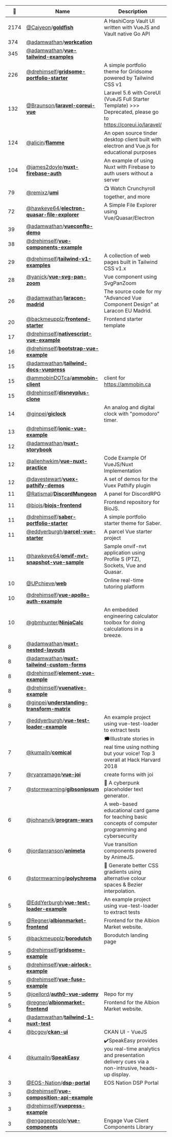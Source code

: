 |:star2: | Name | Description | 🌍|
|---|---|---|---|
|2174|[@Caiyeon](https://github.com/Caiyeon)/[**goldfish**](https://github.com/Caiyeon/goldfish)|A HashiCorp Vault UI written with VueJS and Vault native Go API|[:arrow_upper_right:](https://vault-ui.io)|
|374|[@adamwathan](https://github.com/adamwathan)/[**workcation**](https://github.com/adamwathan/workcation)|||
|345|[@adamwathan](https://github.com/adamwathan)/[**vue-tailwind-examples**](https://github.com/adamwathan/vue-tailwind-examples)|||
|226|[@drehimself](https://github.com/drehimself)/[**gridsome-portfolio-starter**](https://github.com/drehimself/gridsome-portfolio-starter)|A simple portfolio theme for Gridsome powered by Tailwind CSS v1|[:arrow_upper_right:](https://gridsome-portfolio-starter.netlify.com)|
|132|[@Braunson](https://github.com/Braunson)/[**laravel-coreui-vue**](https://github.com/Braunson/laravel-coreui-vue)|Laravel 5.6 with CoreUI (VueJS Full Starter Template) >>> Deprecated, please go to https://coreui.io/laravel/||
|124|[@alicin](https://github.com/alicin)/[**flamme**](https://github.com/alicin/flamme)|An open source tinder desktop client built with electron and Vue.js for educational purposes||
|104|[@james2doyle](https://github.com/james2doyle)/[**nuxt-firebase-auth**](https://github.com/james2doyle/nuxt-firebase-auth)|An example of using Nuxt with Firebase to auth users without a server||
|79|[@remixz](https://github.com/remixz)/[**umi**](https://github.com/remixz/umi)|📺 Watch Crunchyroll together, and more|[:arrow_upper_right:](https://umi.party)|
|72|[@hawkeye64](https://github.com/hawkeye64)/[**electron-quasar-file-explorer**](https://github.com/hawkeye64/electron-quasar-file-explorer)|A Simple File Explorer using Vue/Quasar/Electron||
|39|[@adamwathan](https://github.com/adamwathan)/[**vueconfto-demo**](https://github.com/adamwathan/vueconfto-demo)|||
|38|[@drehimself](https://github.com/drehimself)/[**vue-components-example**](https://github.com/drehimself/vue-components-example)|||
|29|[@drehimself](https://github.com/drehimself)/[**tailwind-v1-examples**](https://github.com/drehimself/tailwind-v1-examples)|A collection of web pages built in Tailwind CSS v1.x|[:arrow_upper_right:](https://tailwind-v1-examples.netlify.com)|
|28|[@yanick](https://github.com/yanick)/[**vue-svg-pan-zoom**](https://github.com/yanick/vue-svg-pan-zoom)|Vue component using SvgPanZoom|[:arrow_upper_right:](https://www.npmjs.com/package/vue-svg-pan-zoom)|
|26|[@adamwathan](https://github.com/adamwathan)/[**laracon-madrid**](https://github.com/adamwathan/laracon-madrid)|The source code for my "Advanced Vue Component Design" at Laracon EU Madrid.||
|20|[@backmeupplz](https://github.com/backmeupplz)/[**frontend-starter**](https://github.com/backmeupplz/frontend-starter)|Frontend starter template||
|17|[@drehimself](https://github.com/drehimself)/[**nativescript-vue-example**](https://github.com/drehimself/nativescript-vue-example)|||
|16|[@drehimself](https://github.com/drehimself)/[**bootstrap-vue-example**](https://github.com/drehimself/bootstrap-vue-example)|||
|15|[@adamwathan](https://github.com/adamwathan)/[**tailwind-docs-vuepress**](https://github.com/adamwathan/tailwind-docs-vuepress)|||
|15|[@ammobinDOTca](https://github.com/ammobinDOTca)/[**ammobin-client**](https://github.com/ammobinDOTca/ammobin-client)|client for https://ammobin.ca|[:arrow_upper_right:](https://ammobin.ca)|
|15|[@drehimself](https://github.com/drehimself)/[**disneyplus-clone**](https://github.com/drehimself/disneyplus-clone)|||
|14|[@ginpei](https://github.com/ginpei)/[**giclock**](https://github.com/ginpei/giclock)|An analog and digital clock with "pomodoro" timer.|[:arrow_upper_right:](https://clock.ginpei.info/)|
|13|[@drehimself](https://github.com/drehimself)/[**ionic-vue-example**](https://github.com/drehimself/ionic-vue-example)|||
|12|[@adamwathan](https://github.com/adamwathan)/[**nuxt-storybook**](https://github.com/adamwathan/nuxt-storybook)|||
|12|[@allenhwkim](https://github.com/allenhwkim)/[**vue-nuxt-practice**](https://github.com/allenhwkim/vue-nuxt-practice)|Code Example Of VueJS/Nuxt Implementation||
|12|[@davestewart](https://github.com/davestewart)/[**vuex-pathify-demos**](https://github.com/davestewart/vuex-pathify-demos)|A set of demos for the Vuex Pathify plugin||
|11|[@Ratismal](https://github.com/Ratismal)/[**DiscordMungeon**](https://github.com/Ratismal/DiscordMungeon)|A panel for DiscordRPG||
|11|[@biojs](https://github.com/biojs)/[**biojs-frontend**](https://github.com/biojs/biojs-frontend)|Frontend repository for BioJS.|[:arrow_upper_right:](https://biojs.net)|
|11|[@drehimself](https://github.com/drehimself)/[**saber-portfolio-starter**](https://github.com/drehimself/saber-portfolio-starter)|A simple portfolio starter theme for Saber.|[:arrow_upper_right:](https://saber-portfolio-starter.netlify.com/)|
|11|[@eddyerburgh](https://github.com/eddyerburgh)/[**parcel-vue-starter**](https://github.com/eddyerburgh/parcel-vue-starter)|A parcel Vue starter project||
|11|[@hawkeye64](https://github.com/hawkeye64)/[**onvif-nvt-snapshot-vue-sample**](https://github.com/hawkeye64/onvif-nvt-snapshot-vue-sample)|Sample onvif-nvt application using Profile S (PTZ), Sockets, Vue and Quasar.||
|10|[@UPchieve](https://github.com/UPchieve)/[**web**](https://github.com/UPchieve/web)|Online real-time tutoring platform|[:arrow_upper_right:](https://app.upchieve.org)|
|10|[@drehimself](https://github.com/drehimself)/[**vue-apollo-auth-example**](https://github.com/drehimself/vue-apollo-auth-example)|||
|10|[@gbmhunter](https://github.com/gbmhunter)/[**NinjaCalc**](https://github.com/gbmhunter/NinjaCalc)|An embedded engineering calculator toolbox for doing calculations in a breeze.|[:arrow_upper_right:](http://gbmhunter.github.io/NinjaCalc/)|
|8|[@adamwathan](https://github.com/adamwathan)/[**nuxt-nested-layouts**](https://github.com/adamwathan/nuxt-nested-layouts)|||
|8|[@adamwathan](https://github.com/adamwathan)/[**nuxt-tailwind-custom-forms**](https://github.com/adamwathan/nuxt-tailwind-custom-forms)|||
|8|[@drehimself](https://github.com/drehimself)/[**element-vue-example**](https://github.com/drehimself/element-vue-example)|||
|8|[@drehimself](https://github.com/drehimself)/[**vuenative-example**](https://github.com/drehimself/vuenative-example)|||
|8|[@ginpei](https://github.com/ginpei)/[**understanding-transform-matrix**](https://github.com/ginpei/understanding-transform-matrix)||[:arrow_upper_right:](https://understanding-transform-matrix.ginpei.info/)|
|7|[@eddyerburgh](https://github.com/eddyerburgh)/[**vue-test-loader-example**](https://github.com/eddyerburgh/vue-test-loader-example)|An example project using vue-test-loader to extract tests||
|7|[@kumailn](https://github.com/kumailn)/[**comical**](https://github.com/kumailn/comical)|🗯️Illustrate stories in real time using nothing but your voice! Top 3 overall at Hack Harvard 2018|[:arrow_upper_right:](https://devpost.com/software/comical)|
|7|[@ryanramage](https://github.com/ryanramage)/[**vue-joi**](https://github.com/ryanramage/vue-joi)|create forms with joi||
|7|[@stormwarning](https://github.com/stormwarning)/[**gibsonipsum**](https://github.com/stormwarning/gibsonipsum)|💬 A cyberpunk placeholder text generator.|[:arrow_upper_right:](https://gibsonipsum.now.sh/)|
|6|[@johnanvik](https://github.com/johnanvik)/[**program-wars**](https://github.com/johnanvik/program-wars)|A web-based educational card game for teaching basic concepts of computer programming and cybersecurity|[:arrow_upper_right:](https://programming-wars.firebaseapp.com)|
|6|[@jordanranson](https://github.com/jordanranson)/[**animeta**](https://github.com/jordanranson/animeta)|Vue transition components powered by AnimeJS.|[:arrow_upper_right:](https://jordanranson.com/projects/animeta/)|
|6|[@stormwarning](https://github.com/stormwarning)/[**polychroma**](https://github.com/stormwarning/polychroma)|🌈 Generate better CSS gradients using alternative colour spaces & Bezier interpolation.|[:arrow_upper_right:](https://polychroma.now.sh/)|
|5|[@EddYerburgh](https://github.com/EddYerburgh)/[**vue-test-loader-example**](https://github.com/EddYerburgh/vue-test-loader-example)|An example project using vue-test-loader to extract tests||
|5|[@Regner](https://github.com/Regner)/[**albionmarket-frontend**](https://github.com/Regner/albionmarket-frontend)|Frontend for the Albion Market website.|[:arrow_upper_right:](https://albion-market.com/)|
|5|[@backmeupplz](https://github.com/backmeupplz)/[**borodutch**](https://github.com/backmeupplz/borodutch)|Borodutch landing page||
|5|[@drehimself](https://github.com/drehimself)/[**gridsome-example**](https://github.com/drehimself/gridsome-example)|||
|5|[@drehimself](https://github.com/drehimself)/[**vue-airlock-example**](https://github.com/drehimself/vue-airlock-example)|||
|5|[@drehimself](https://github.com/drehimself)/[**vue-fuse-example**](https://github.com/drehimself/vue-fuse-example)|||
|5|[@joellord](https://github.com/joellord)/[**auth0-vue-udemy**](https://github.com/joellord/auth0-vue-udemy)|Repo for my ||
|5|[@regner](https://github.com/regner)/[**albionmarket-frontend**](https://github.com/regner/albionmarket-frontend)|Frontend for the Albion Market website.|[:arrow_upper_right:](https://albion-market.com/)|
|4|[@adamwathan](https://github.com/adamwathan)/[**tailwind-1-nuxt-test**](https://github.com/adamwathan/tailwind-1-nuxt-test)|||
|4|[@bcgov](https://github.com/bcgov)/[**ckan-ui**](https://github.com/bcgov/ckan-ui)|CKAN UI - VueJS||
|4|[@kumailn](https://github.com/kumailn)/[**SpeakEasy**](https://github.com/kumailn/SpeakEasy)|✔️SpeakEasy provides you real-time analytics and presentation delivery cues via a non-intrusive, heads-up display.|[:arrow_upper_right:](https://devpost.com/software/speakeasy-zcepvh)|
|3|[@EOS-Nation](https://github.com/EOS-Nation)/[**dsp-portal**](https://github.com/EOS-Nation/dsp-portal)|EOS Nation DSP Portal|[:arrow_upper_right:](https://dsp.eosnation.io)|
|3|[@drehimself](https://github.com/drehimself)/[**vue-composition-api-example**](https://github.com/drehimself/vue-composition-api-example)|||
|3|[@drehimself](https://github.com/drehimself)/[**vuepress-example**](https://github.com/drehimself/vuepress-example)|||
|3|[@engagepeople](https://github.com/engagepeople)/[**vue-components**](https://github.com/engagepeople/vue-components)|Engage Vue Client Components Library|[:arrow_upper_right:](https://components.engagelabs.co/)|

